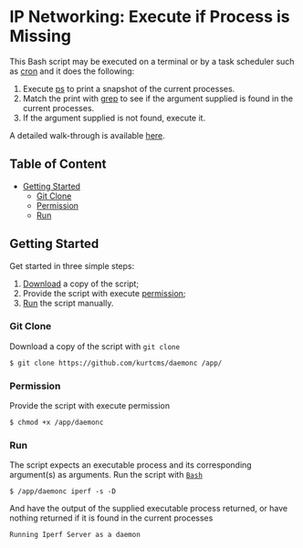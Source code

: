 # IP Networking: Execute if Process is Missing

This Bash script may be executed on a terminal or by a task scheduler such as [cron](https://linux.die.net/man/8/cron) and it does the following:

1. Execute [ps](https://linux.die.net/man/1/ps) to print a snapshot of the current processes.
2. Match the print with [grep](https://linux.die.net/man/1/grep) to see if the argument supplied is found in the current processes.
3. If the argument supplied is not found, execute it.

A detailed walk-through is available [here](https://kurtcms.org/networking-execute-if-process-is-missing/).

## Table of Content

- [Getting Started](#getting-started)
  - [Git Clone](#git-clone)
  - [Permission](#permission)
  - [Run](#run)

## Getting Started

Get started in three simple steps:

1. [Download](#git-clone) a copy of the script;
2. Provide the script with execute [permission](#permission);
3. [Run](#run) the script manually.

### Git Clone

Download a copy of the script with `git clone`

```shell
$ git clone https://github.com/kurtcms/daemonc /app/
```

### Permission

Provide the script with execute permission

```shell
$ chmod +x /app/daemonc
```

### Run

The script expects an executable process and its corresponding argument(s) as arguments. Run the script with [`Bash`](https://github.com/python/cpython)

```shell
$ /app/daemonc iperf -s -D
```

And have the output of the supplied executable process returned, or have nothing returned if it is found in the current processes

```
Running Iperf Server as a daemon
```
